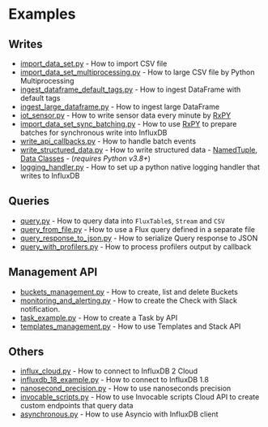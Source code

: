 # Examples

## Writes
- [import_data_set.py](import_data_set.py) - How to import CSV file
- [import_data_set_multiprocessing.py](import_data_set_multiprocessing.py) - How to large CSV file by Python Multiprocessing
- [ingest_dataframe_default_tags.py](ingest_dataframe_default_tags.py) - How to ingest DataFrame with default tags
- [ingest_large_dataframe.py](ingest_large_dataframe.py) - How to ingest large DataFrame
- [iot_sensor.py](iot_sensor.py) - How to write sensor data every minute by [RxPY](https://rxpy.readthedocs.io/en/latest/)
- [import_data_set_sync_batching.py](import_data_set_sync_batching.py) - How to use [RxPY](https://rxpy.readthedocs.io/en/latest/) to prepare batches for synchronous write into InfluxDB
- [write_api_callbacks.py](write_api_callbacks.py) - How to handle batch events
- [write_structured_data.py](write_structured_data.py) - How to write structured data - [NamedTuple](https://docs.python.org/3/library/collections.html#collections.namedtuple), [Data Classes](https://docs.python.org/3/library/dataclasses.html) - (_requires Python v3.8+_)
- [logging_handler.py](logging_handler.py) - How to set up a python native logging handler that writes to InfluxDB

## Queries
- [query.py](query.py) - How to query data into `FluxTable`s, `Stream` and `CSV`
- [query_from_file.py](query_from_file.py) - How to use a Flux query defined in a separate file
- [query_response_to_json.py](query_response_to_json.py) - How to serialize Query response to JSON
- [query_with_profilers.py](query_with_profilers.py) - How to process profilers output by callback


## Management API
- [buckets_management.py](buckets_management.py) - How to create, list and delete Buckets
- [monitoring_and_alerting.py](monitoring_and_alerting.py) - How to create the Check with Slack notification.
- [task_example.py](task_example.py) - How to create a Task by API
- [templates_management.py](templates_management.py) - How to use Templates and Stack API

## Others
- [influx_cloud.py](influx_cloud.py) - How to connect to InfluxDB 2 Cloud
- [influxdb_18_example.py](influxdb_18_example.py) - How to connect to InfluxDB 1.8
- [nanosecond_precision.py](nanosecond_precision.py) - How to use nanoseconds precision
- [invocable_scripts.py](invocable_scripts.py) - How to use Invocable scripts Cloud API to create custom endpoints that query data
- [asynchronous.py](asynchronous.py) - How to use Asyncio with InfluxDB client
  
